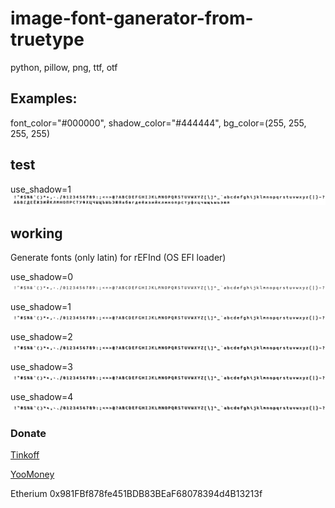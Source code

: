# image-font-ganerator-from-truetype
python, pillow, png, ttf, otf

## Examples:

font_color="#000000", shadow_color="#444444", bg_color=(255, 255, 255, 255)

## test

use_shadow=1
![image](test/example/ubuntu-mono-34.png)

## working

Generate fonts (only latin) for rEFInd (OS EFI loader)

use_shadow=0
![image](fonts/0/ubuntu-mono-34.png)

use_shadow=1
![image](fonts/1/ubuntu-mono-34.png)

use_shadow=2
![image](fonts/2/ubuntu-mono-34.png)

use_shadow=3
![image](fonts/3/ubuntu-mono-34.png)

use_shadow=4
![image](fonts/4/ubuntu-mono-34.png)

### Donate
[Tinkoff](https://www.tinkoff.ru/rm/fadeeva.valeriya96/9bLRi79066)

[YooMoney](https://yoomoney.ru/to/4100115921160758)

Etherium 0x981FBf878fe451BDB83BEaF68078394d4B13213f
